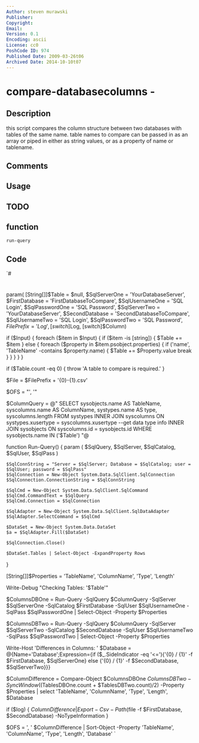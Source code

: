 ```yaml
---
Author: steven murawski
Publisher: 
Copyright: 
Email: 
Version: 0.1
Encoding: ascii
License: cc0
PoshCode ID: 974
Published Date: 2009-03-26t06
Archived Date: 2014-10-10t07
---
```


# compare-databasecolumns - 

## Description

this script compares the column structure between two databases with tables of the same name.  table names to compare can be passed in as an array or piped in either as string values, or as a property of name or tablename.

## Comments



## Usage



## TODO



## function

`run-query`

## Code

`#
 #
 param( 	[String[]]$Table = $null,
 		$SqlServerOne = 'YourDatabaseServer',
         $FirstDatabase = 'FirstDatabaseToCompare',
         $SqlUsernameOne = 'SQL Login',
         $SqlPasswordOne = 'SQL Password',
         $SqlServerTwo = 'YourDatabaseServer',
         $SecondDatabase = 'SecondDatabaseToCompare',
         $SqlUsernameTwo = 'SQL Login',
         $SqlPasswordTwo = 'SQL Password',
         $FilePrefix = 'Log',
         [switch]$Log,
         [switch]$Column)
 		
 if ($Input)
 {
 	foreach ($item in $Input)
 	{
 		if ($item -is [string])
 		{
 			$Table += $item
 		}
 		else 
 		{
 			foreach ($property in $item.psobject.properties)
 			{
 				if ('name', 'TableName' -contains $property.name)
 				{
 					$Table += $Property.value
 					break
 				}
 			}
 		}
 	}
 }
 
 if ($Table.count -eq 0)
 {
 	throw 'A table to compare is required.'
 }
 
 $File = $FilePrefix + '{0}-{1}.csv'
 
 $OFS = "', '"
 
 $ColumnQuery = @"
 SELECT sysobjects.name AS TableName, syscolumns.name AS ColumnName, systypes.name AS type, 
 	syscolumns.length
 FROM systypes
   INNER JOIN syscolumns ON systypes.xusertype = syscolumns.xusertype  --get data type info
   INNER JOIN sysobjects ON syscolumns.id = sysobjects.id 
 WHERE     
 sysobjects.name IN ('$Table')
 "@
 
 function Run-Query()
 {
 	param (
 	$SqlQuery,
 	$SqlServer,
 	$SqlCatalog, 
 	$SqlUser,
 	$SqlPass
 	)
 	
 	$SqlConnString = "Server = $SqlServer; Database = $SqlCatalog; user = $SqlUser; password = $SqlPass"
 	$SqlConnection = New-Object System.Data.SqlClient.SqlConnection
 	$SqlConnection.ConnectionString = $SqlConnString
 	
 	$SqlCmd = New-Object System.Data.SqlClient.SqlCommand
 	$SqlCmd.CommandText = $SqlQuery
 	$SqlCmd.Connection = $SqlConnection
 	
 	$SqlAdapter = New-Object System.Data.SqlClient.SqlDataAdapter
 	$SqlAdapter.SelectCommand = $SqlCmd
 	
 	$DataSet = New-Object System.Data.DataSet
 	$a = $SqlAdapter.Fill($DataSet)
 	
 	$SqlConnection.Close()
 	
 	$DataSet.Tables | Select-Object -ExpandProperty Rows
 }
 
 [String[]]$Properties = 'TableName', 'ColumnName', 'Type', 'Length'
 
 Write-Debug "Checking Tables: '$Table'"
 
 $ColumnsDBOne = Run-Query -SqlQuery $ColumnQuery -SqlServer $SqlServerOne -SqlCatalog $FirstDatabase -SqlUser $SqlUsernameOne -SqlPass $SqlPasswordOne | Select-Object -Property $Properties
  
 $ColumnsDBTwo = Run-Query -SqlQuery $ColumnQuery -SqlServer $SqlServerTwo -SqlCatalog $SecondDatabase -SqlUser $SqlUsernameTwo -SqlPass $SqlPasswordTwo | Select-Object -Property $Properties
  
 Write-Host 'Differences in Columns: '
 $Database = @{Name='Database';Expression={if ($_.SideIndicator -eq '<='){'{0} / {1}' -f $FirstDatabase, $SqlServerOne} else {'{0} / {1}' -f $SecondDatabase, $SqlServerTwo}}}
 
 $ColumnDifference = Compare-Object $ColumnsDBOne $ColumnsDBTwo -SyncWindow (($TablesDBOne.count + $TablesDBTwo.count)/2) -Property $Properties | select 'TableName', 'ColumnName', 'Type', 'Length', $Database
  
 if ($log)
 {
 	$ColumnDifference | Export-Csv -Path ($file -f $FirstDatabase, $SecondDatabase) -NoTypeInformation
 }
 
 $OFS = ', '
 $ColumnDifference | Sort-Object -Property 'TableName', 'ColumnName', 'Type', 'Length', 'Database'
`

